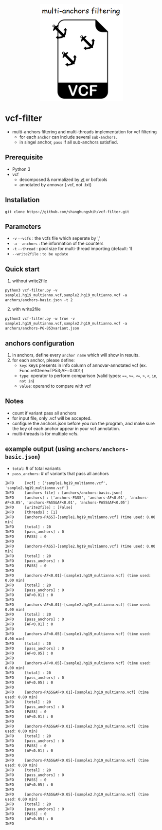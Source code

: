 <p align="center">
  <img align="center" src="img/icon.png" height="320">
</p>

# vcf-filter
- multi-anchors filtering and multi-threads implementation for vcf filtering
    - for each `anchor` can include several `sub-anchors`.
    - in singel anchor, `pass` if all sub-anchors satisfied.

## Prerequisite
* Python 3
* vcf
    * decomposed & normalized by [vt](https://genome.sph.umich.edu/wiki/Vt) or bcftools
    * annotated by annovar (.vcf, not .txt)

## Installation
``` shell
git clone https://github.com/shanghungshih/vcf-filter.git
```

## Parameters
- `-v` `--vcfs` : the vcfs file which seperate by ','
- `-a` `--anchors` :  the information of the counters
- `-t` `--thread` :  pool size for multi-thread importing (default: 1)
- `--write2file` : `to be update`

## Quick start
1. without write2file
```
python3 vcf-filter.py -v sample1.hg19_multianno.vcf,sample2.hg19_multianno.vcf -a anchors/anchors-basic.json -t 2
```

2. with write2file
```
python3 vcf-filter.py -w true -v sample1.hg19_multianno.vcf,sample2.hg19_multianno.vcf -a anchors/anchors-PG-853variant.json
```


## anchors configuration
1. in anchors, define every `anchor name` which will show in results.
2. for each anchor, please define:
    - `key`: keys presents in info column of annovar-annotated vcf (ex. Func.refGene=TP53;AF=0.001;)
    - `type`: operator to perform comparison (valid types: `==`, `>=`, `<=`, `>`, `<`, `in`, `not in`)
    - `value`: operand to compare with vcf

## Notes
- count if variant pass all anchors
- for input file, only .vcf will be accepted.
- configure the anchors.json before you run the program, and make sure the key of each anchor appear in your vcf annotation.
- multi-threads is for multiple vcfs.

## example output (using `anchors/anchors-basic.json`)
- `total`: # of total variants
- `pass_anchors`: # of variants that pass all anchors

```
INFO     [vcf] : ['sample1.hg19_multianno.vcf', 'sample2.hg19_multianno.vcf']
INFO     [anchors file] : [anchors/anchors-basic.json]
INFO     [anchors] : ['anchors-PASS', 'anchors-AF<0.01', 'anchors-AF<0.05', 'anchors-PASS&AF<0.01', 'anchors-PASS&AF<0.05']
INFO     [write2file] : [False]
INFO     [threads] : [1]
INFO     [anchors-PASS]-[sample1.hg19_multianno.vcf] (time used: 0.00 min)
INFO     [total] : 20
INFO     [pass_anchors] : 0
INFO     [PASS] : 0
INFO
INFO     [anchors-PASS]-[sample2.hg19_multianno.vcf] (time used: 0.00 min)
INFO     [total] : 20
INFO     [pass_anchors] : 0
INFO     [PASS] : 0
INFO
INFO     [anchors-AF<0.01]-[sample1.hg19_multianno.vcf] (time used: 0.00 min)
INFO     [total] : 20
INFO     [pass_anchors] : 0
INFO     [AF<0.01] : 0
INFO
INFO     [anchors-AF<0.01]-[sample2.hg19_multianno.vcf] (time used: 0.00 min)
INFO     [total] : 20
INFO     [pass_anchors] : 0
INFO     [AF<0.01] : 0
INFO
INFO     [anchors-AF<0.05]-[sample1.hg19_multianno.vcf] (time used: 0.00 min)
INFO     [total] : 20
INFO     [pass_anchors] : 0
INFO     [AF<0.05] : 0
INFO
INFO     [anchors-AF<0.05]-[sample2.hg19_multianno.vcf] (time used: 0.00 min)
INFO     [total] : 20
INFO     [pass_anchors] : 0
INFO     [AF<0.05] : 0
INFO
INFO     [anchors-PASS&AF<0.01]-[sample1.hg19_multianno.vcf] (time used: 0.00 min)
INFO     [total] : 20
INFO     [pass_anchors] : 0
INFO     [PASS] : 0
INFO     [AF<0.01] : 0
INFO
INFO     [anchors-PASS&AF<0.01]-[sample2.hg19_multianno.vcf] (time used: 0.00 min)
INFO     [total] : 20
INFO     [pass_anchors] : 0
INFO     [PASS] : 0
INFO     [AF<0.01] : 0
INFO
INFO     [anchors-PASS&AF<0.05]-[sample1.hg19_multianno.vcf] (time used: 0.00 min)
INFO     [total] : 20
INFO     [pass_anchors] : 0
INFO     [PASS] : 0
INFO     [AF<0.05] : 0
INFO
INFO     [anchors-PASS&AF<0.05]-[sample2.hg19_multianno.vcf] (time used: 0.00 min)
INFO     [total] : 20
INFO     [pass_anchors] : 0
INFO     [PASS] : 0
INFO     [AF<0.05] : 0
INFO
```
